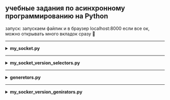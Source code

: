 ## учебные задания по асинхронному программированию на Python


запуск:
запускаем файлик и в браузер localhost:8000
если все ок, можно открывать много вкладок сразу :muscle:

<hr>
<details>
<summary><strong>my_socket.py</strong></summary>
<br>
Данный код реализует простой сервер на сокетах, который принимает входящие TCP-соединения и отправляет ответы клиентам. Сервер работает в бесконечном цикле event_loop(), который использует функцию select() из модуля select для мониторинга нескольких сокетов на события чтения.

Сначала мы создаем серверный сокет, связываем его с адресом и начинаем слушать входящие соединения. Затем мы добавляем серверный сокет в список to_monitor, чтобы он также был отслеживаем при помощи select.

Функция accept_connectionn() вызывается, когда новое соединение устанавливается с сервером. Она принимает запрос на соединение, получает клиентский сокет и адрес клиента, выводит сообщение о подключении и добавляет клиентский сокет в список to_monitor.

Функция send_message() отправляет ответ клиенту. Она принимает клиентский сокет, получает запрос от клиента, читает содержимое файла "response.txt" и отправляет его обратно клиенту. Если клиент закрывает соединение, то соответствующий сокет удаляется из списка to_monitor.

В цикле event_loop() мы используем select() для следующих событий: чтение (ready_to_read) и запись (_ и _). Если событие произошло на серверном сокете, то вызывается accept_connectionn() для принятия нового соединения. Если событие произошло на клиентском сокете, то вызывается send_message() для отправки ответа клиенту.

В основной ветке программы мы добавляем серверный сокет в список to_monitor, запускаем accept_connectionn() для ожидания первого подключения и запускаем цикл event_loop().
</details>

<hr>
<details>
<summary><strong>my_socket_version_selectors.py</strong></summary>
<br>
все тоже самое но мониторинг с помошью библиотеки
selectors - это встроенная библиотека Python,
которая предоставляет высокоуровневый интерфейс
 для мониторинга нескольких сокетов/каналов ввода-вывода (I/O) на события (такие как чтение или запись).
 Благодаря этой библиотеке можно создавать многопоточные сервера,
 обрабатывающие несколько клиентских соединений одновременно,
 что делает написание асинхронного I/O более легким и понятным. 
Модуль selectors также может использоваться для работы с другими объектами, 
такими как файлы и таймеры. Он был добавлен в стандартную библиотеку Python начиная с версии 3.4.
</details>

<hr>
<details>
<summary><strong>generetors.py</strong></summary>
<br>
Этот код демонстрирует простую имплементацию концепции генераторов 
и цикла событий для выполнения задач в определенном порядке.
Сначала мы создаем два генератора: gen1 и gen2, 
которые возвращают элементы из строки s и последовательности чисел соответственно.
Затем мы создаем список задач, содержащий эти два генератора.
запускаем цикл while, который будет выполняться до тех пор, пока список задач не станет пустым. На каждой итерации цикла мы берем первую задачу из списка (pop(0)) и попытаемся вызвать функцию next() на этой задаче. Если выполнение прошло успешно, то мы выводим результат (print(i)) и добавляем задачу обратно в конец списка (tasks.append(task)), чтобы она могла быть выполнена в будущем. В случае возникновения исключения StopIteration, что означает, что все элементы были уже получены из генератора,
мы просто игнорируем его и переходим к следующей задаче.
def gen1(s):
</details>

<hr>
<details>
<summary><strong>my_socker_version_genirators.py</strong></summary>
<br>
<p>Этот код реализует простейший веб-сервер с использованием асинхронного программирования и блокирующих операций ввода-вывода. Когда сервер получает запрос от клиента, он обрабатывает его и возвращает ответ из файла "response.txt". Функция event_loop() управляет выполнением задач и использует функции select() и генераторы для ожидания готовности к чтению или записи в один из сокетов в словарях to_read и to_write.
</p>

### прочие полезности для понимания:

<p>
yield в Python используется для создания генераторов(пример в generetors.py ) — функций, которые позволяют использовать итерацию без написания полного класса реализующего протокол итератора. Когда функция содержит оператор yield, она становится генератором, который вернет итерируемый объект при вызове. При каждом вызове метода __next __() на генераторе, он выполняет код до первого оператора yield, возвращая значение после yield. Выполнение функции приостанавливается до следующего вызова __next __(), когда код запускается снова сразу после последнего выполнения yield. Это позволяет сохранять состояние функции между вызовами.
</p>
</details>